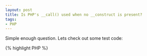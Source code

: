 ```yaml
---
layout: post
title: Is PHP's __call() used when no __construct is present?
tags:
- PHP
---
```


Simple enough question.  Lets check out some test code:

{% highlight PHP %}
<?php
class TEST
{
    public function __construct($arguments)
    {
        print "constructed with: {$arguments}";
    }
 
    public function __call($name, $arguments)
    {
        print "called {$name} with: {$arguments}";
    }
}
 
new TEST('hi');
{% endhighlight %}
    

Ran the first time, the output was:


    constructed with: hi
    



Ran without a constructor?

BLANK.  __call is not called.

Now we can all sleep at night! whew!
